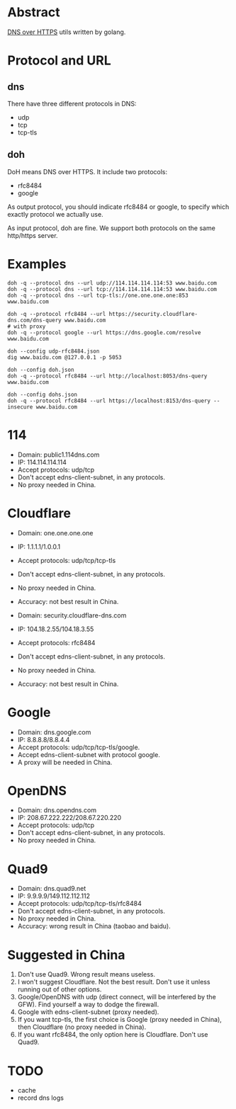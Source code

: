 # Abstract

[DNS over HTTPS](https://en.wikipedia.org/wiki/DNS_over_HTTPS) utils written by golang.

# Protocol and URL

## dns

There have three different protocols in DNS:

* udp
* tcp
* tcp-tls

## doh

DoH means DNS over HTTPS. It include two protocols:

* rfc8484
* google

As output protocol, you should indicate rfc8484 or google, to specify which exactly protocol we actually use.

As input protocol, doh are fine. We support both protocols on the same http/https server.

# Examples

	doh -q --protocol dns --url udp://114.114.114.114:53 www.baidu.com
	doh -q --protocol dns --url tcp://114.114.114.114:53 www.baidu.com
	doh -q --protocol dns --url tcp-tls://one.one.one.one:853 www.baidu.com

	doh -q --protocol rfc8484 --url https://security.cloudflare-dns.com/dns-query www.baidu.com
	# with proxy
	doh -q --protocol google --url https://dns.google.com/resolve www.baidu.com

	doh --config udp-rfc8484.json
	dig www.baidu.com @127.0.0.1 -p 5053

	doh --config doh.json
	doh -q --protocol rfc8484 --url http://localhost:8053/dns-query www.baidu.com

	doh --config dohs.json
	doh -q --protocol rfc8484 --url https://localhost:8153/dns-query --insecure www.baidu.com

# 114

* Domain: public1.114dns.com
* IP: 114.114.114.114
* Accept protocols: udp/tcp
* Don't accept edns-client-subnet, in any protocols.
* No proxy needed in China.

# Cloudflare

* Domain: one.one.one.one
* IP: 1.1.1.1/1.0.0.1
* Accept protocols: udp/tcp/tcp-tls
* Don't accept edns-client-subnet, in any protocols.
* No proxy needed in China.
* Accuracy: not best result in China.

* Domain: security.cloudflare-dns.com
* IP: 104.18.2.55/104.18.3.55
* Accept protocols: rfc8484
* Don't accept edns-client-subnet, in any protocols.
* No proxy needed in China.
* Accuracy: not best result in China.

# Google

* Domain: dns.google.com
* IP: 8.8.8.8/8.8.4.4
* Accept protocols: udp/tcp/tcp-tls/google.
* Accept edns-client-subnet with protocol google.
* A proxy will be needed in China.

# OpenDNS

* Domain: dns.opendns.com
* IP: 208.67.222.222/208.67.220.220
* Accept protocols: udp/tcp
* Don't accept edns-client-subnet, in any protocols.
* No proxy needed in China.

# Quad9

* Domain: dns.quad9.net
* IP: 9.9.9.9/149.112.112.112
* Accept protocols: udp/tcp/tcp-tls/rfc8484
* Don't accept edns-client-subnet, in any protocols.
* No proxy needed in China.
* Accuracy: wrong result in China (taobao and baidu).

# Suggested in China

1. Don't use Quad9. Wrong result means useless.
2. I won't suggest Cloudflare. Not the best result. Don't use it unless running out of other options.
3. Google/OpenDNS with udp (direct connect, will be interfered by the GFW). Find yourself a way to dodge the firewall.
4. Google with edns-client-subnet (proxy needed).
5. If you want tcp-tls, the first choice is Google (proxy needed in China), then Cloudflare (no proxy needed in China).
6. If you want rfc8484, the only option here is Cloudflare. Don't use Quad9.

# TODO

* cache
* record dns logs
